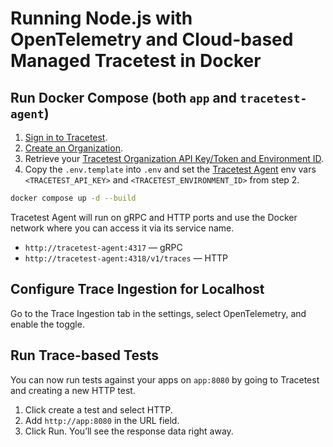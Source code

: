 # Running Node.js with OpenTelemetry and Cloud-based Managed Tracetest in Docker

## Run Docker Compose (both `app` and `tracetest-agent`)

1. [Sign in to Tracetest](https://app.tracetest.io/).
2. [Create an Organization](https://docs.tracetest.io/concepts/organizations).
3. Retrieve your [Tracetest Organization API Key/Token and Environment ID](https://app.tracetest.io/retrieve-token).
4. Copy the `.env.template` into `.env` and set the [Tracetest Agent](https://docs.tracetest.io/concepts/agent) env vars `<TRACETEST_API_KEY>` and `<TRACETEST_ENVIRONMENT_ID>` from step 2.

```bash
docker compose up -d --build
```

Tracetest Agent will run on gRPC and HTTP ports and use the Docker network where you can access it via its service name.

- `http://tracetest-agent:4317` — gRPC
- `http://tracetest-agent:4318/v1/traces` — HTTP

## Configure Trace Ingestion for Localhost

Go to the Trace Ingestion tab in the settings, select OpenTelemetry, and enable the toggle.

## Run Trace-based Tests

You can now run tests against your apps on `app:8080` by going to Tracetest and creating a new HTTP test.

1. Click create a test and select HTTP.
2. Add `http://app:8080` in the URL field.
3. Click Run. You’ll see the response data right away.
